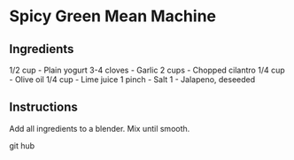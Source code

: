 # Spicy Green Mean Machine

## Ingredients
1/2 cup - Plain yogurt
3-4 cloves - Garlic
2 cups - Chopped cilantro
1/4 cup - Olive oil
1/4 cup - Lime juice
1 pinch - Salt
1 - Jalapeno, deseeded

## Instructions
Add all ingredients to a blender. Mix until smooth.

git hub

